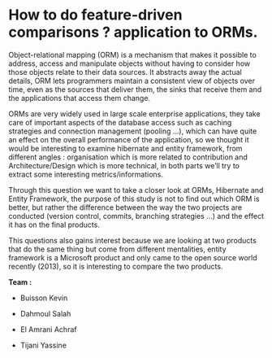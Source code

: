 # How to do feature-driven comparisons ? application to ORMs.



Object-relational mapping \(ORM\) is a mechanism that makes it possible to address, access and manipulate objects without having to consider how those objects relate to their data sources. It abstracts away the actual details, ORM lets programmers maintain a consistent view of objects over time, even as the sources that deliver them, the sinks that receive them and the applications that access them change.

ORMs are very widely used in large scale enterprise applications, they take care of important aspects of the database access such as caching strategies and connection management \(pooling …\), which can have quite an effect on the overall performance of the application, so we thought it would be interesting to examine hibernate and entity framework, from different angles : organisation which is more related to contribution and Architecture/Design which is more technical, in both parts we’ll try to extract some interesting metrics/informations.

Through this question we want to take a closer look at ORMs, Hibernate and Entity Framework, the purpose of this study is not to find out which ORM is better, but rather the difference between the way the two projects are conducted \(version control, commits, branching strategies …\) and the effect it has on the final products.

This questions also gains interest because we are looking at two products that do the same thing but come from different mentalities, entity framework is a Microsoft product and only came to the open source world recently \(2013\), so it is interesting to compare the two products.

**Team :**

* Buisson Kevin

* Dahmoul Salah

* El Amrani Achraf

* Tijani Yassine



